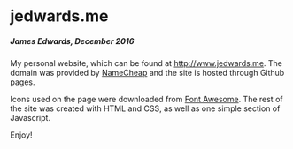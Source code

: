# jedwards.me
##### James Edwards, December 2016

My personal website, which can be found at http://www.jedwards.me. The domain was provided by [NameCheap](nc.me) and the site is hosted through Github pages.

Icons used on the page were downloaded from [Font Awesome](http://fontawesome.io). The rest of the site was created with HTML and CSS, as well as one simple section of Javascript.

Enjoy!
